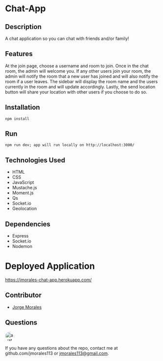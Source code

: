 # Chat-App

## Description

A chat application so you can chat with friends and/or family!

## Features

At the join page, choose a username and room to join. Once in the chat room, the admin will welcome you. If any other users join your room, the admin will notify the room that a new user has joined and will also notify the room if a user leaves. The sidebar will display the room name and the users currently in the room and will update accordingly. Lastly, the send location button will share your location with other users if you choose to do so. 

## Installation

    npm install

## Run

    npm run dev; app will run locally on http://localhost:3000/

## Technologies Used

 - HTML
 - CSS
 - JavaScript
 - Mustache.js
 - Moment.js
 - Qs
 - Socket.io
 - Geolocation
 

## Dependencies

 - Express
 - Socket.io
 - Nodemon

# Deployed Application

https://jmorales-chat-app.herokuapp.com/

## Contributor

-  [Jorge Morales](https://github.com/jmorales113)

## Questions

<img src="https://avatars2.githubusercontent.com/u/57970306?s=460&v=4"
alt="avatar" style="border-radius: 16px" width="30" />

If you have any questions about the repo, contact me at github.com/jmorales113 or jmorales113@gmail.com.
 
 
